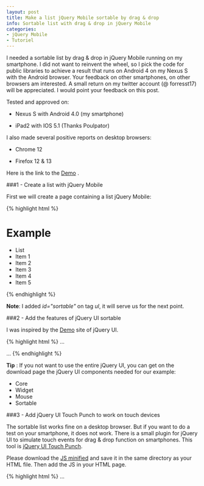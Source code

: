 ```yaml
---
layout: post
title: Make a list jQuery Mobile sortable by drag & drop
info: Sortable list with drag & drop in jQuery Mobile
categories:
- jQuery Mobile
- Tutoriel
---
```


I needed a sortable list by drag & drop in jQuery Mobile running on my smartphone.
I did not want to reinvent the wheel, so I pick the code for public libraries to achieve a result that runs on Android 4 on my Nexus S with the Android browser.
Your feedback on other smartphones, on other browsers am interested. A small return on my twitter account (@ forresst17) will be appreciated. I would point your feedback on this post.

Tested and approved on:

* Nexus S with Android 4.0 (my smartphone)

* iPad2 with IOS 5.1 (Thanks Poulpator)


I also made several positive reports on desktop browsers:

* Chrome 12

* Firefox 12 & 13

Here is the link to the <a href="/demos/sortable/en/index.html" rel="external" data-role="button" data-inline="true" data-mini="true">Demo</a> .

###1 - Create a list with jQuery Mobile

First we will create a page containing a list jQuery Mobile:

{% highlight html %}
<!DOCTYPE html> 
<html>
<head>
  <meta http-equiv="content-type" content="text/html; charset=UTF-8">
  <meta charset="utf-8">
  <meta name="viewport" content="width=device-width, initial-scale=1"> 
  <title>Example</title> 
  <link rel="stylesheet" href="http://code.jquery.com/mobile/1.1.1/jquery.mobile-1.1.1.min.css" />
  <script src="http://code.jquery.com/jquery-1.7.1.min.js"></script>
  <script src="http://code.jquery.com/mobile/1.1.1/jquery.mobile-1.1.1.min.js"></script>
</head>
<body> 
<div>
  <div data-role="header" data-theme="d">
    <h1>Example</h1>
  </div>

  <div data-role="content" data-theme="c">
    <ul data-role="listview" data-inset="true" data-theme="d" id="sortable">
      <li data-role="list-divider">List</li>
      <li>Item 1</li>
      <li>Item 2</li>
      <li>Item 3</li>
      <li>Item 4</li>
      <li>Item 5</li>
    </ul>
  </div>
</div>
</body>
</html>
{% endhighlight %}

**Note**: I added *id="sortable"* on tag *ul*, it will serve us for the next point.

###2 - Add the features of jQuery UI sortable

I was inspired by the <a href="http://jqueryui.com/demos/sortable/" rel="external" data-role="button" data-inline="true" data-mini="true">Demo</a> site of jQuery UI.

{% highlight html %}
...
  <title>Example</title> 
  <link rel="stylesheet" href="http://code.jquery.com/mobile/1.1.1/jquery.mobile-1.1.1.min.css" />
  <script src="http://code.jquery.com/jquery-1.7.1.min.js"></script>
  <script src="http://code.jquery.com/mobile/1.1.1/jquery.mobile-1.1.1.min.js"></script>
  
  <!-- (Start) Add the features of jQuery UI sortable -->
  <script src="http://code.jquery.com/ui/1.8.21/jquery-ui.min.js"></script>
  <script>
  $(document).bind('pageinit', function() {
    $( "#sortable" ).sortable();
    $( "#sortable" ).disableSelection();
    <!-- Refresh list to the end of sort to have a correct display -->
    $( "#sortable" ).bind( "sortstop", function(event, ui) {
      $('#sortable').listview('refresh');
    });
  });
  </script>
  <!-- (End) Add the features of jQuery UI sortable -->
  
</head>
<body> 
...
{% endhighlight %}

**Tip** : If you not want to use the entire jQuery UI, you can get on the download page the jQuery UI components needed for our example:

* Core
* Widget
* Mouse
* Sortable

###3 - Add jQuery UI Touch Punch to work on touch devices

The sortable list works fine on a desktop browser. But if you want to do a test on your smartphone, it does not work.
There is a small plugin for jQuery UI to simulate touch events for drag & drop function on smartphones.
This tool is <a href="http://touchpunch.furf.com/" rel="external" data-role="button" data-inline="true" data-mini="true">jQuery UI Touch Punch</a>.

Please download the <a href="https://raw.github.com/furf/jquery-ui-touch-punch/master/jquery.ui.touch-punch.min.js" rel="external" data-role="button" data-inline="true" data-mini="true">JS minified</a> and save it in the same directory as your HTML file. Then add the JS in your HTML page.

{% highlight html %}
...
  <script src="http://code.jquery.com/ui/1.8.21/jquery-ui.min.js"></script>

  <!-- (Start) Add jQuery UI Touch Punch -->
  <script src="jquery.ui.touch-punch.min.js"></script>
  <!-- (End) Add jQuery UI Touch Punch -->

  <script>  
  $(document).bind('pageinit', function() {
    $( "#sortable" ).sortable();
...
{% endhighlight %}

The sortable list now works properly on your smartphone.

###4 - Conclusion

I hope it will serve you in your future developments. One must be aware that this is a trick and that this is not the best solution that exists.
The JS file from jQuery UI is pretty heavy, you can still reduce it by taking only the components listed above.
But I think, it's the simplest pending another solution ...